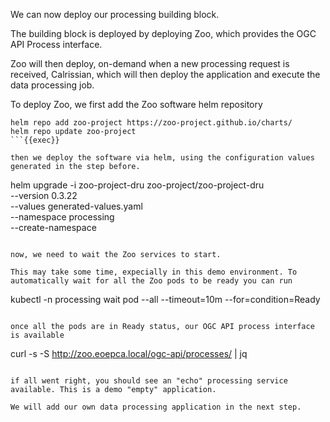 We can now deploy our processing building block.

The building block is deployed by deploying Zoo, which provides the OGC API Process interface.

Zoo will then deploy, on-demand when a new processing request is received, Calrissian, which will then deploy the application and execute the data processing job. 
 
To deploy Zoo, we first add the Zoo software helm repository

```
helm repo add zoo-project https://zoo-project.github.io/charts/
helm repo update zoo-project
```{{exec}}

then we deploy the software via helm, using the configuration values generated in the step before.

```
helm upgrade -i zoo-project-dru zoo-project/zoo-project-dru \
  --version 0.3.22 \
  --values generated-values.yaml \
  --namespace processing \
  --create-namespace
```{{exec}}

now, we need to wait the Zoo services to start.

This may take some time, expecially in this demo environment. To automatically wait for all the Zoo pods to be ready you can run

```
kubectl -n processing wait pod --all --timeout=10m --for=condition=Ready
```{{exec}}

once all the pods are in Ready status, our OGC API process interface is available

```
curl -s -S http://zoo.eoepca.local/ogc-api/processes/ | jq
```{{exec}}

if all went right, you should see an "echo" processing service available. This is a demo "empty" application.

We will add our own data processing application in the next step.
